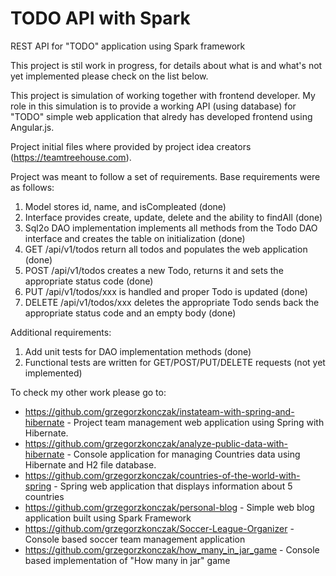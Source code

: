 # TODO API with Spark
REST API for "TODO" application using Spark framework

This project is stil work in progress, for details about what is and what's not yet implemented please check on the list below.

This project is simulation of working together with frontend developer.
My role in this simulation is to provide a working API (using database) for "TODO" simple web application that alredy has developed
frontend using Angular.js.

Project initial files where provided by project idea creators (https://teamtreehouse.com).

Project was meant to follow a set of requirements. Base requirements were as follows:

1. Model stores id, name, and isCompleated (done)
2. Interface provides create, update, delete and the ability to findAll (done)
3. Sql2o DAO implementation implements all methods from the Todo DAO interface and creates the table on initialization (done)
4. GET /api/v1/todos return all todos and populates the web application (done)
5. POST /api/v1/todos creates a new Todo, returns it and sets the appropriate status code (done)
6. PUT /api/v1/todos/xxx is handled and proper Todo is updated (done)
7. DELETE /api/v1/todos/xxx deletes the appropriate Todo sends back the appropriate status code and an empty body (done)

Additional requirements:

1. Add unit tests for DAO implementation methods (done)
2. Functional tests are written for GET/POST/PUT/DELETE requests (not yet implemented)

To check my other work please go to:

- https://github.com/grzegorzkonczak/instateam-with-spring-and-hibernate - Project team management web application using Spring with Hibernate.
- https://github.com/grzegorzkonczak/analyze-public-data-with-hibernate - Console application for managing Countries data using Hibernate and H2 file database.
- https://github.com/grzegorzkonczak/countries-of-the-world-with-spring - Spring web application that displays information about 5 countries
- https://github.com/grzegorzkonczak/personal-blog - Simple web blog application built using Spark Framework
- https://github.com/grzegorzkonczak/Soccer-League-Organizer - Console based soccer team management application
- https://github.com/grzegorzkonczak/how_many_in_jar_game - Console based implementation of "How many in jar" game
